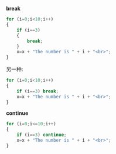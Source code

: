 **break**
```JavaScript
for (i=0;i<10;i++)
{
    if (i==3)
    {
        break;
    }
    x=x + "The number is " + i + "<br>";
}
```

另一种:

```JavaScript
for (i=0;i<10;i++)
{
    if (i==3) break;
    x=x + "The number is " + i + "<br>";
}
```

**continue**

```JavaScript
for (i=0;i<=10;i++)
{
    if (i==3) continue;
    x=x + "The number is " + i + "<br>";
}
```